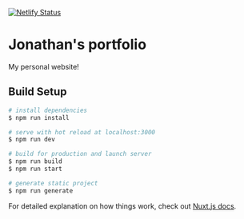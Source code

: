 [![Netlify Status](https://api.netlify.com/api/v1/badges/e6df6cf1-1f1f-4e7c-b630-40a4d6d24887/deploy-status)](https://app.netlify.com/sites/jonabox/deploys)

# Jonathan's portfolio

My personal website!

## Build Setup

``` bash
# install dependencies
$ npm run install

# serve with hot reload at localhost:3000
$ npm run dev

# build for production and launch server
$ npm run build
$ npm run start

# generate static project
$ npm run generate
```

For detailed explanation on how things work, check out [Nuxt.js docs](https://nuxtjs.org).

